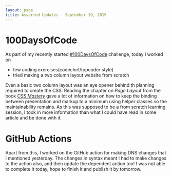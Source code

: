 ```yaml
---
layout: page
title: Assorted Updates - September 19, 2019
---
```


# 100DaysOfCode

As part of my recently started [#100DaysOfCode](https://www.100daysofcode.com) challenge, today I worked on
 * few coding exercises(codechef/topcoder style)
 * tried making a two column layout website from scratch

Even a basic two column layout was an eye opener behind th planning required to create the CSS. Reading the chapter on _Page Layout_ from the book _[CSS Mastery](https://www.apress.com/gp/book/9781430258636)_ gave a lot of information on how to keep the binding between presentation and markup to a minimum using helper classes so the maintainability remains. As this was supposed to be a from scratch learning session, I took in more information than what I could have read in some article and be done with it.

# GitHub Actions

Apart from this, I worked on the GitHub action for making DNS changes that I mentioned yesterday. The changes in syntax meant I had to make changes to the action also, and then update the dependent action too! I was not able to complete it today, hope to finish it and publish it by tomorrow.
